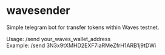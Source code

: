 # wavesender
Simple telegram bot for transfer tokens within Waves testnet.

Usage: /send your_waves_wallet_address<br /> 
Example: /send 3N3x9tXMHD2EXF7iaRMeZfrH1ARB1j9tDWi
